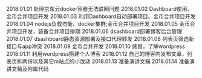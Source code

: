 2018.01.01 处理京东云docker容器无法联网问题
2018.01.02 Dashboard使用、金币合并项目开发
2018.01.03 利用Dashboard自动部署项目、金币合并项目开发
2018.01.04 nodejs负载均衡、docker集群;金币合并项目开发
2018.01.05 金币合并项目开发，装备合并项目排期
2018.01.06 dsashboard部署博客后台管理
2018.01.07 dsashboard静态资源部署及接口代理转发
2018.01.08 列表页筛选新接口与app冲突
2018.01.09 金币合并开发
2018.01.10 感冒，了解wordpress
2018.01.11 利用wordpress搭建个人博客
2018.01.12 自己的博客内发布文章，列表页拆两份以及其它m站点的小改动
2018.01.13 准备演讲文稿
2018.01.14 准备演讲文稿及附属代码
